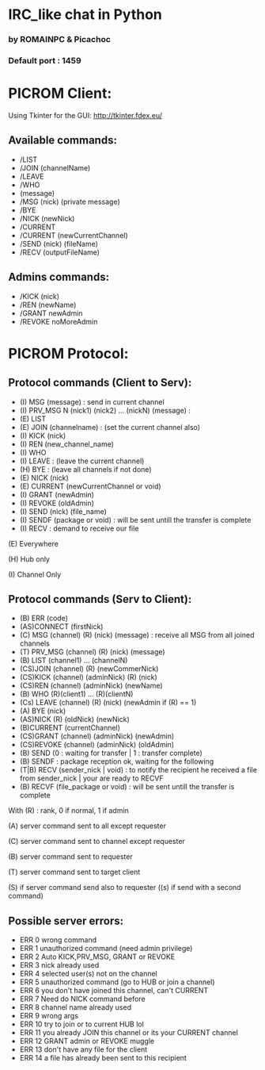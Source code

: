 # IRC_like chat in Python

### by ROMAINPC & Picachoc

### Default port : 1459

# PICROM Client:

Using Tkinter for the GUI: http://tkinter.fdex.eu/

## Available commands:
- /LIST
- /JOIN (channelName)
- /LEAVE
- /WHO
- (message)
- /MSG (nick) (private message)
- /BYE
- /NICK (newNick)
- /CURRENT
- /CURRENT (newCurrentChannel)
- /SEND (nick) (fileName)
- /RECV (outputFileName)

## Admins commands:
- /KICK (nick)
- /REN (newName)
- /GRANT newAdmin
- /REVOKE noMoreAdmin



# PICROM Protocol:
## Protocol commands (Client to Serv):
- (I) MSG (message) : send in current channel
- (I) PRV_MSG N (nick1) (nick2) ... (nickN) (message) :
- (E) LIST
- (E) JOIN (channelname) : (set the current channel also)
- (I) KICK (nick)
- (I) REN (new_channel_name)
- (I) WHO
- (I) LEAVE : (leave the current channel)
- (H) BYE : (leave all channels if not done)
- (E) NICK (nick)
- (E) CURRENT (newCurrentChannel or void)
- (I) GRANT (newAdmin)
- (I) REVOKE (oldAdmin)
- (I) SEND (nick) (file_name)
- (I) SENDF (package or void) : will be sent untill the transfer is complete
- (I) RECV : demand to receive our file



(E) Everywhere

(H) Hub only

(I) Channel Only

## Protocol commands (Serv to Client):
- (B) ERR (code)
- (AS)CONNECT (firstNick)
- (C) MSG (channel) (R) (nick) (message) : receive all MSG from all joined channels
- (T) PRV_MSG (channel) (R) (nick) (message)
- (B) LIST (channel1) ... (channelN)
- (CS)JOIN (channel) (R) (newCommerNick)
- (CS)KICK (channel) (adminNick) (R) (nick)
- (CS)REN (channel) (adminNick) (newName)
- (B) WHO (R)(client1) ... (R)(clientN)
- (Cs) LEAVE (channel) (R) (nick) (newAdmin if (R) == 1)
- (A) BYE (nick)
- (AS)NICK (R) (oldNick) (newNick)
- (B)CURRENT (currentChannel)
- (CS)GRANT (channel) (adminNick) (newAdmin)
- (CS)REVOKE (channel) (adminNick) (oldAdmin)
- (B) SEND (0 : waiting for transfer | 1 : transfer complete)
- (B) SENDF : package reception ok, waiting for the following
- (T|B) RECV (sender_nick | void) : to notify the recipient he received a file from sender_nick | your are ready to RECVF
- (B) RECVF (file_package or void) : will be sent untill the transfer is complete







With (R) : rank, 0 if normal, 1 if admin

(A) server command sent to all except requester

(C) server command sent to channel except requester

(B) server command sent to requester

(T) server command sent to target client

(S) if server command send also to requester ((s) if send with a second command)


## Possible server errors:
- ERR 0  wrong command
- ERR 1  unauthorized command (need admin privilege)
- ERR 2  Auto KICK,PRV_MSG, GRANT or REVOKE
- ERR 3  nick already used
- ERR 4  selected user(s) not on the channel
- ERR 5  unauthorized command (go to HUB or join a channel)
- ERR 6 you don't have joined this channel, can't CURRENT
- ERR 7  Need do NICK command before
- ERR 8  channel name already used
- ERR 9 wrong args
- ERR 10 try to join or to current HUB lol
- ERR 11 you already JOIN this channel or its your CURRENT channel
- ERR 12 GRANT admin or REVOKE muggle
- ERR 13 don't have any file for the client
- ERR 14 a file has already been sent to this recipient
